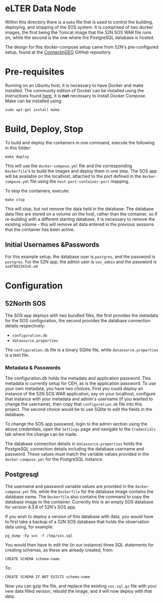 # eLTER Data Node

Within this directory there is a `make` file that is used to control the building, deploying, and stopping of the SOS system.  It is comprised of two docker images, the first being the Tomcat image that the 52N SOS WAR file runs on, while the second is the one where the PostgreSQL database is hosted.

The design for this docker-compose setup came from 52N's pre-configured setup, found at the [ConnectinGEO](https://github.com/52North/ConnectinGEO) GitHub repository.

# Pre-requisites

Running on an Ubuntu host, it is necessary to have Docker and make installed.  The community edition of Docker can be installed using the instructions found [here](https://docs.docker.com/engine/installation/linux/ubuntu/#install-docker), it is **not** necessary to install Docker Compose.  Make can be installed using:

`sudo apt-get install make`

# Build, Deploy, Stop

To build and deploy the containers in one command, execute the following in this folder:

`make deploy`

This will use the `docker-compose.yml` file and the corresponding `Dockerfile`'s to build the images and deploy them in one step.  The SOS app will be available on the localhost, attached to the port defined in the `docker-compose.yml` file using the `host-port:container-port` mapping.

To stop the containers, execute:

`make stop`

This will stop, but not remove the data held in the database.  The database data files are stored on a volume on the host, rather than the container, so if re-building with a different starting database, it is necessary to remove the existing volume - this will remove all data entered in the previous sessions that the container has been active.

## Initial Usernames &Passwords

For this example setup, the database user is `postgres`, and the password is `postgres`.  For the 52N app, the admin user is `sos_admin` and the password is `asdf892342nk.a9`

# Configuration

## 52North SOS

The SOS app deploys with two bundled files, the first provides the metadata for the SOS configuration, the second provides the database connection details respectively:

* `configuration.db`
* `datasource.properties`

The `configuration.db` file is a binary SQlite file, while `datasource.properties` is a text file.

### Metadata & Passwords

The configuration.db holds the metadata and application password.  This metadata is currently setup for CEH, as is the application password.  To use your own metadata, you have two choices.  First you could deploy an instance of the 52N SOS WAR application, say on your localhost, configure that instance with your metadata and admin's username (if you wanted to change the username), then copy that `configuration.db` file into this project.  The second choice would be to use SQlite to edit the fields in the database.

To change the SOS app password, login to the admin section using the above credentials, open the `Settings` page and navigate to the `Credentials` tab where the change can be made.

The database connection details in `datasource.properties` holds the PostgreSQL connection details including the database username and password.  These values must match the variable values provided in the `docker-compose.yml` for the PostgreSQL instance.

## Postgresql

The username and password variable values are provided in the `docker-compose.yml` file, while the `Dockerfile` for the database image contains the database name.  The `Dockerfile` also contains the command to copy the database image to the container.  Currently this is an empty SOS database for version 4.3.8 of 52N's SOS app.

If you wish to deploy a version of this database with data, you would have to first take a backup of a 52N SOS database that holds the observation data using, for example:

`pg_dump -Fp sos -f /tmp/sos.sql`

You would then have to edit the (in our instance) three SQL statements for creating schemas, as these are already created, from:

`CREATE SCHEMA schema-name`

To:

`CREATE SCHEMA IF NOT EXISTS schema-name`

Now you can gzip the file, and replace the existing `sos.sql.gz` file with your new data filled version, rebuild the image, and it will now deploy with that data.